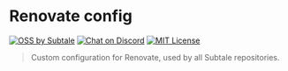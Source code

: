 # Renovate config

[![OSS by Subtale](https://img.shields.io/badge/oss_by-subtale-white?style=flat-square&labelColor=14213D&color=E5E5E5)][oss]
[![Chat on Discord](https://img.shields.io/badge/chat_on-discord-white?style=flat-square&labelColor=14213D&color=E5E5E5)][discord]
[![MIT License](https://img.shields.io/badge/license-MIT-brightgreen?style=flat-square&labelColor=14213D&color=E5E5E5)][mit]

> Custom configuration for Renovate, used by all Subtale repositories.

[oss]: https://subtale.dev
[discord]: https://discord.subtale.com
[mit]: LICENSE
